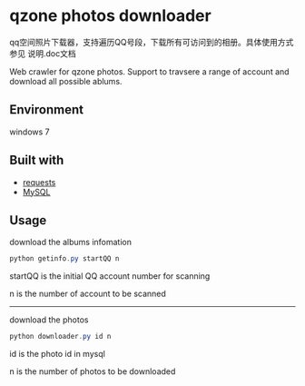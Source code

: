 # qzone photos downloader

qq空间照片下载器，支持遍历QQ号段，下载所有可访问到的相册。具体使用方式参见 说明.doc文档

Web crawler for qzone photos. Support to travsere a range of account and download all possible ablums. 

## Environment
windows 7

## Built with
- [requests](https://2.python-requests.org/en/master/)
- [MySQL](https://www.mysql.com/)

## Usage
download the albums infomation
```powershell
python getinfo.py startQQ n
```
startQQ is the initial QQ account number for scanning

n is the number of account to be scanned

---
download the photos
```powershell
python downloader.py id n
```
id is the photo id in mysql

n is the number of photos to be downloaded
